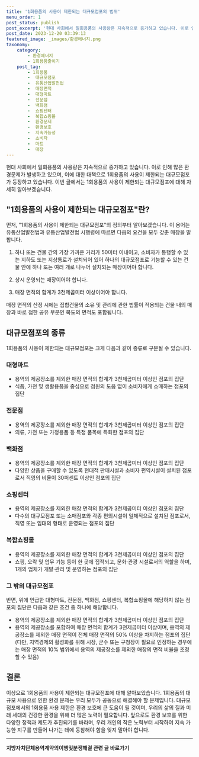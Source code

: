 ```yaml
---
title: '1회용품의 사용이 제한되는 대규모점포의 범위'
menu_order: 1
post_status: publish
post_excerpt: '현대 사회에서 일회용품의 사용량은 지속적으로 증가하고 있습니다. 이로 인해 많은 환경문제가 발생하고 있으며, 이에 대한 대책으로 1회용품의 사용이 제한되는 대규모점포가 등장하고 있습니다. 이번 글에서는 1회용품의 사용이 제한되는 대규모점포에 대해 자세히 알아보겠습니다.'
post_date: 2023-12-20 03:39:13
featured_image: _images/환경에너지.png
taxonomy:
    category:
        - 환경에너지
        - 1회용품줄이기
    post_tag:
        - 1회용품
        -  대규모점포
        -  유통산업발전법
        -  매장면적
        -  대형마트
        -  전문점
        -  백화점
        -  쇼핑센터
        -  복합쇼핑몰
        -  환경문제
        -  환경보호
        -  지속가능성
        -  소비자
        -  마트
        -  매장
---
```



현대 사회에서 일회용품의 사용량은 지속적으로 증가하고 있습니다. 이로 인해 많은 환경문제가 발생하고 있으며, 이에 대한 대책으로 1회용품의 사용이 제한되는 대규모점포가 등장하고 있습니다. 이번 글에서는 1회용품의 사용이 제한되는 대규모점포에 대해 자세히 알아보겠습니다.

## "1회용품의 사용이 제한되는 대규모점포"란?

먼저, "1회용품의 사용이 제한되는 대규모점포"의 정의부터 알아보겠습니다. 이 용어는 유통산업발전법과 유통산업발전법 시행령에 따르면 다음의 요건을 모두 갖춘 매장을 말합니다.

1. 하나 또는 건물 간의 가장 가까운 거리가 50미터 이내이고, 소비자가 통행할 수 있는 지하도 또는 지상통로가 설치되어 있어 하나의 대규모점포로 기능할 수 있는 건물 안에 하나 또는 여러 개로 나누어 설치되는 매장이어야 합니다.

2. 상시 운영되는 매장이어야 합니다.

3. 매장 면적의 합계가 3천제곱미터 이상이어야 합니다.

매장 면적의 산정 시에는 집합건물의 소유 및 관리에 관한 법률이 적용되는 건물 내의 매장과 바로 접한 공유 부분인 복도의 면적도 포함됩니다.

## 대규모점포의 종류

1회용품의 사용이 제한되는 대규모점포는 크게 다음과 같이 종류로 구분될 수 있습니다.

### 대형마트

- 용역의 제공장소를 제외한 매장 면적의 합계가 3천제곱미터 이상인 점포의 집단
- 식품, 가전 및 생활용품을 중심으로 점원의 도움 없이 소비자에게 소매하는 점포의 집단

### 전문점

- 용역의 제공장소를 제외한 매장 면적의 합계가 3천제곱미터 이상인 점포의 집단
- 의류, 가전 또는 가정용품 등 특정 품목에 특화한 점포의 집단

### 백화점

- 용역의 제공장소를 제외한 매장 면적의 합계가 3천제곱미터 이상인 점포의 집단
- 다양한 상품을 구매할 수 있도록 현대적 판매시설과 소비자 편익시설이 설치된 점포로서 직영의 비율이 30퍼센트 이상인 점포의 집단

### 쇼핑센터

- 용역의 제공장소를 제외한 매장 면적의 합계가 3천제곱미터 이상인 점포의 집단
- 다수의 대규모점포 또는 소매점포와 각종 편의시설이 일체적으로 설치된 점포로서, 직영 또는 임대의 형태로 운영되는 점포의 집단

### 복합쇼핑몰

- 용역의 제공장소를 제외한 매장 면적의 합계가 3천제곱미터 이상인 점포의 집단
- 쇼핑, 오락 및 업무 기능 등이 한 곳에 집적되고, 문화·관광 시설로서의 역할을 하며, 1개의 업체가 개발·관리 및 운영하는 점포의 집단

### 그 밖의 대규모점포

반면, 위에 언급한 대형마트, 전문점, 백화점, 쇼핑센터, 복합쇼핑몰에 해당하지 않는 점포의 집단은 다음과 같은 조건 중 하나에 해당합니다.

- 용역의 제공장소를 제외한 매장 면적의 합계가 3천제곱미터 이상인 점포의 집단
- 용역의 제공장소를 포함하여 매장 면적의 합계가 3천제곱미터 이상이며, 용역의 제공장소를 제외한 매장 면적이 전체 매장 면적의 50% 이상을 차지하는 점포의 집단
  (다만, 지역경제의 활성화를 위해 시장, 군수 또는 구청장이 필요로 인정하는 경우에는 매장 면적의 10% 범위에서 용역의 제공장소를 제외한 매장의 면적 비율을 조정할 수 있음)

## 결론

이상으로 1회용품의 사용이 제한되는 대규모점포에 대해 알아보았습니다. 1회용품의 대규모 사용으로 인한 환경 문제는 우리 모두가 공동으로 해결해야 할 문제입니다. 대규모점포에서의 1회용품 사용 제한은 환경 보호에 큰 도움이 될 것이며, 우리의 삶의 질과 미래 세대의 건강한 환경을 위해 더 많은 노력이 필요합니다. 앞으로도 환경 보호를 위한 다양한 정책과 제도가 추진되기를 바라며, 우리 개인의 작은 노력부터 시작하여 지속 가능한 지구를 만들어 나가는 데에 동참해야 함을 잊지 말아야 합니다.
<!-- wp:separator -->
<hr class="wp-block-separator has-alpha-channel-opacity"/>
<!-- /wp:separator -->

<!-- wp:group {"backgroundColor":"base","layout":{"type":"constrained"}} -->
<div class="wp-block-group has-base-background-color has-background"><!-- wp:paragraph {"align":"center","fontSize":"medium"} -->
<p class="has-text-align-center has-large-font-size"><strong>지방자치단체용역계약의이행및분쟁해결 관련 글 바로가기</strong></p>
<!-- /wp:paragraph -->


<!-- wp:latest-posts
{"categories":[{"id":7295,"count":19,"description":"","link":"https://uknowlaw.com/category/%ec%a7%80%eb%b0%a9%ec%9e%90%ec%b9%98%eb%8b%a8%ec%b2%b4%ec%9a%a9%ec%97%ad%ea%b3%84%ec%95%bd%ec%9d%98%ec%9d%b4%ed%96%89%eb%b0%8f%eb%b6%84%ec%9f%81%ed%95%b4%ea%b2%b0/","name":"지방자치단체용역계약의이행및분쟁해결","slug":"지방자치단체용역계약의이행및분쟁해결","taxonomy":"category","parent":0,"meta":[],"_links":{"self":[{"href":"https://uknowlaw.com/wp-json/wp/v2/categories/7295"}],"collection":[{"href":"https://uknowlaw.com/wp-json/wp/v2/categories"}],"about":[{"href":"https://uknowlaw.com/wp-json/wp/v2/taxonomies/category"}],"wp:post_type":[{"href":"https://uknowlaw.com/wp-json/wp/v2/posts?categories=7295"}],"curies":[{"name":"wp","href":"https://api.w.org/{rel}","templated":true}]}}],"postsToShow":100,"excerptLength":28,"postLayout":"grid","columns":2,"featuredImageAlign":"left","featuredImageSizeSlug":"large","fontSize":"small"} /--></div>
<!-- /wp:group -->